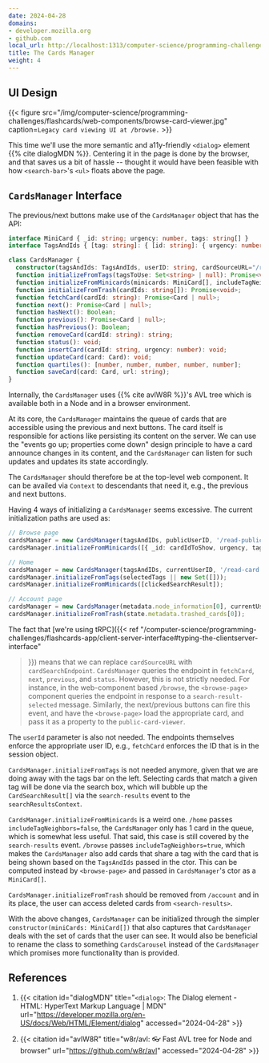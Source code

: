 ```yaml
---
date: 2024-04-28
domains:
- developer.mozilla.org
- github.com
local_url: http://localhost:1313/computer-science/programming-challenges/flashcards-app/web-components/cards-manager/
title: The Cards Manager
weight: 4
---
```


## UI Design

{{< figure
  src="/img/computer-science/programming-challenges/flashcards/web-components/browse-card-viewer.jpg"
  caption=`Legacy card viewing UI at /browse.` >}}

This time we'll use the more semantic and a11y-friendly `<dialog>`
element {{% cite dialogMDN %}}. Centering it in the page is done by the
browser, and that saves us a bit of hassle -- thought it would have been
feasible with how `<search-bar>`'s `<ul>` floats above the page.

## `CardsManager` Interface

The previous/next buttons make use of the `CardsManager` object that has
the API:

```ts
interface MiniCard { _id: string; urgency: number, tags: string[] }
interface TagsAndIds { [tag: string]: { [id: string]: { urgency: number }} }

class CardsManager {
  constructor(tagsAndIds: TagsAndIds, userID: string, cardSourceURL="/read-card", minicards: MiniCard[] = []);
  function initializeFromTags(tagsToUse: Set<string> | null): Promise<void>;
  function initializeFromMinicards(minicards: MiniCard[], includeTagNeighbors=false): Promise<void>;
  function initializeFromTrash(cardIds: string[]): Promise<void>;
  function fetchCard(cardId: string): Promise<Card | null>;
  function next(): Promise<Card | null>;
  function hasNext(): Boolean;
  function previous(): Promise<Card | null>;
  function hasPrevious(): Boolean;
  function removeCard(cardId: string): string;
  function status(): void;
  function insertCard(cardId: string, urgency: number): void;
  function updateCard(card: Card): void;
  function quartiles(): [number, number, number, number, number];
  function saveCard(card: Card, url: string);
}
```

Internally, the `CardsManager` uses {{% cite avlW8R %}}'s AVL tree which
is available both in a Node and in a browser environment.

At its core, the `CardsManager` maintains the queue of cards that are
accessible using the previous and next buttons. The card itself is
responsible for actions like persisting its content on the server. We
can use the "events go up; properties come down" design principle to
have a card announce changes in its content, and the `CardsManager` can
listen for such updates and updates its state accordingly.

The `CardsManager` should therefore be at the top-level web component.
It can be availed via `Context` to descendants that need it, e.g., the
previous and next buttons.

Having 4 ways of initializing a `CardsManager` seems excessive. The
current initialization paths are used as:

```ts
// Browse page
cardsManager = new CardsManager(tagsAndIDs, publicUserID, '/read-public-card');
cardsManager.initializeFromMinicards([{ _id: cardIdToShow, urgency, tags}], includeTagNeighbors=true);

// Home
cardsManager = new CardsManager(tagsAndIDs, currentUserID, '/read-card', mini_cards);
cardsManager.initializeFromTags(selectedTags || new Set([]));
cardsManager.initializeFromMinicards([clickedSearchResult]);

// Account page
cardsManager = new CardsManager(metadata.node_information[0], currentUserID);
cardsManager.initializeFromTrash(state.metadata.trashed_cards[0]);
```

The fact that [we're using tRPC]({{< ref
"/computer-science/programming-challenges/flashcards-app/client-server-interface#typing-the-clientserver-interface"
>}}) means that we can replace `cardSourceURL` with
`cardSearchEndpoint`. `CardsManager` queries the endpoint in
`fetchCard`, `next`, `previous`, and `status`. However, this is not
strictly needed. For instance, in the web-component based `/browse`, the
`<browse-page>` component queries the endpoint in response to a
`search-result-selected` message. Similarly, the next/previous buttons
can fire this event, and have the `<browse-page>` load the appropriate
card, and pass it as a property to the `public-card-viewer`.

The `userId` parameter is also not needed. The endpoints themselves
enforce the appropriate user ID, e.g., `fetchCard` enforces the ID that
is in the session object.

`CardsManager.initializeFromTags` is not needed anymore, given that we
are doing away with the tags bar on the left. Selecting cards that match
a given tag will be done via the search box, which will bubble up the
`CardSearchResult[]` via the `search-results` event to the
`searchResultsContext`.

`CardsManager.initializeFromMinicards` is a weird one. `/home` passes
`includeTagNeighbors=false`, the `CardsManager` only has 1 card in the
queue, which is somewhat less useful. That said, this case is still
covered by the `search-results` event. `/browse` passes
`includeTagNeighbors=true`, which makes the `CardsManager` also add
cards that share a tag with the card that is being shown based on the
`TagsAndIds` passed in the ctor. This can be computed instead by
`<browse-page>` and passed in `CardsManager`'s ctor as a `MiniCard[]`.

`CardsManager.initializeFromTrash` should be removed from `/account` and
in its place, the user can access deleted cards from `<search-results>`.

With the above changes, `CardsManager` can be initialized through the
simpler `constructor(miniCards: MiniCard[])` that also captures that
`CardsManager` deals with the set of cards that the user can see. It
would also be beneficial to rename the class to something
`CardsCarousel` instead of the `CardsManager` which promises more
functionality than is provided.

## References

1. {{< citation
  id="dialogMDN"
  title="`<dialog>`: The Dialog element - HTML: HyperText Markup Language | MDN"
  url="https://developer.mozilla.org/en-US/docs/Web/HTML/Element/dialog"
  accessed="2024-04-28" >}}

1. {{< citation
  id="avlW8R"
  title="w8r/avl: :eyeglasses: Fast AVL tree for Node and browser"
  url="https://github.com/w8r/avl"
  accessed="2024-04-28" >}}
